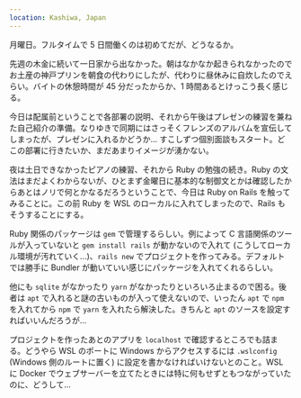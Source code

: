 ```yaml
---
location: Kashiwa, Japan
---
```


月曜日。フルタイムで 5 日間働くのは初めてだが、どうなるか。

先週の木金に続いて一日家から出なかった。朝はなかなか起きられなかったのでお土産の神戸プリンを朝食の代わりにしたが、代わりに昼休みに自炊したのでえらい。バイトの休憩時間が 45 分だったからか、1 時間あるとけっこう長く感じる。

今日は配属前ということで各部署の説明、それから午後はプレゼンの練習を兼ねた自己紹介の準備。なりゆきで同期にはさっそくフレンズのアルバムを宣伝してしまったが、プレゼンに入れるかどうか... すこしずつ個別面談もスタート。どこの部署に行きたいか、まだあまりイメージが湧かない。

夜は土日できなかったピアノの練習、それから Ruby の勉強の続き。Ruby の文法はまだよくわからないが、ひとまず金曜日に基本的な制御文とかは確認したからあとはノリで何とかなるだろうということで、今日は Ruby on Rails を触ってみることに。この前 Ruby を WSL のローカルに入れてしまったので、Rails もそうすることにする。

Ruby 関係のパッケージは `gem` で管理するらしい。例によって C 言語関係のツールが入っていないと `gem install rails` が動かないので入れて (こうしてローカル環境が汚れていく...)、`rails new` でプロジェクトを作ってみる。デフォルトでは勝手に Bundler が動いていい感じにパッケージを入れてくれるらしい。

他にも `sqlite` がなかったり `yarn` がなかったりといろいろ止まるので困る。後者は `apt` で入れると謎の古いものが入って使えないので、いったん `apt` で `npm` を入れてから `npm` で `yarn` を入れたら解決した。きちんと `apt` のソースを設定すればいいんだろうが...

プロジェクトを作ったあとのアプリを `localhost` で確認するところでも詰まる。どうやら WSL のポートに Windows からアクセスするには `.wslconfig` (Windows 側のルートに置く) に設定を書かなければいけないとのこと。WSL に Docker でウェブサーバーを立てたときには特に何もせずともつながっていたのに、どうして...

